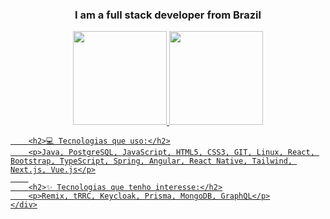 <h3 align="center">I am a full stack developer from Brazil</h3>
 
 <div align="center">
   <a href="https://github.com/rafaballerini">
   <img height="150em" src="https://github-readme-stats.vercel.app/api?username=gbassan09&show_icons=true&theme=dark&include_all_commits=true&count_private=true"/>
   <img height="150em" src="https://github-readme-stats.vercel.app/api/top-langs/?username=gbassan09&layout=compact&langs_count=7&theme=dark"/>
 </div>
        
        <h2>💻 Tecnologias que uso:</h2>
        <p>Java, PostgreSQL, JavaScript, HTML5, CSS3, GIT, Linux, React, Bootstrap, TypeScript, Spring, Angular, React Native, Tailwind, Next.js, Vue.js</p>
        
        <h2>✨ Tecnologias que tenho interesse:</h2>
        <p>Remix, tRRC, Keycloak, Prisma, MongoDB, GraphQL</p>
    </div>
</body>
</html>

